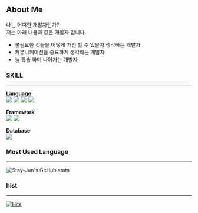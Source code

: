 ## About Me
나는 어떠한 개발자인가? <br>
저는 아래 내용과 같은 개발자 입니다. 
<br>
- 불필요한 것들을 어떻게 개선 할 수 있을지 생각하는 개발자
- 커뮤니케이션을 중요하게 생각하는 개발자
- 늘 학습 하며 나아가는 개발자
### SKILL
---
<b> Language </b><br>
<img src="https://img.shields.io/badge/javascript-F7DF1E?style=for-the-badge&logo=javascript&logoColor=black">
<img src="https://img.shields.io/badge/html5-E34F26?style=for-the-badge&logo=html5&logoColor=white">
<img src="https://img.shields.io/badge/css-1572B6?style=for-the-badge&logo=css3&logoColor=white">
<img src="https://img.shields.io/badge/Swift-FA7343?style=for-the-badge&logo=swift&logoColor=white">



<b> Framework </b>
<br>
<img src="https://img.shields.io/badge/react-61DAFB?style=for-the-badge&logo=react&logoColor=black">
<img src="https://img.shields.io/badge/bootstrap-7952B3?style=for-the-badge&logo=bootstrap&logoColor=white">



<b> Database </b>
<br>
<img src="https://img.shields.io/badge/mysql-4479A1?style=for-the-badge&logo=mysql&logoColor=white">



### Most Used Language
---
![Stay-Jun's GitHub stats](https://github-readme-stats.vercel.app/api?username=Neo-agnes&show_icons=true&theme=dark)  

### hist
---
[![Hits](https://hits.seeyoufarm.com/api/count/incr/badge.svg?url=https%3A%2F%2Fgithub.com&count_bg=%23727272&title_bg=%23000000&icon=github.svg&icon_color=%23E7E7E7&title=GITHUB&edge_flat=false)](https://hits.seeyoufarm.com)






<!--
**Neo-agnes/Neo-agnes** is a ✨ _special_ ✨ repository because its `README.md` (this file) appears on your GitHub profile.

Here are some ideas to get you started:

- 🔭 I’m currently working on ...
- 🌱 I’m currently learning ...
- 👯 I’m looking to collaborate on ...
- 🤔 I’m looking for help with ...
- 💬 Ask me about ...
- 📫 How to reach me: ...
- 😄 Pronouns: ...
- ⚡ Fun fact: ...
-->
